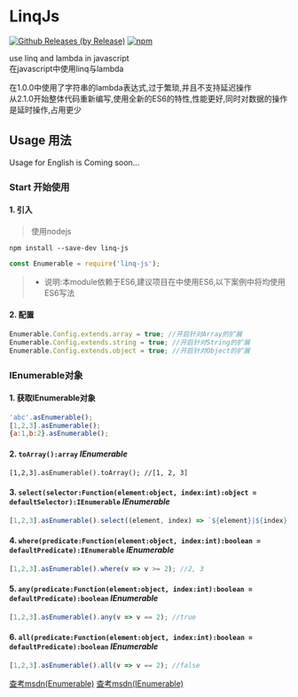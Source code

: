 # LinqJs

[![Github Releases (by Release)](https://img.shields.io/github/downloads/wm123450405/linqjs/total.svg)](https://github.com/wm123450405/linqjs)
[![npm](https://img.shields.io/npm/v/linq-js.svg)](https://www.npmjs.com/package/linq-js)

use linq and lambda in javascript  
在javascript中使用linq与lambda

在1.0.0中使用了字符串的lambda表达式,过于繁琐,并且不支持延迟操作  
从2.1.0开始整体代码重新编写,使用全新的ES6的特性,性能更好,同时对数据的操作是延时操作,占用更少

## Usage 用法

Usage for English is Coming soon...

### Start 开始使用

#### 1. 引入
>使用nodejs
```
npm install --save-dev linq-js
```
```javascript
const Enumerable = require('linq-js');
```
> * 说明:本module依赖于ES6,建议项目在中使用ES6,以下案例中将均使用ES6写法

#### 2. 配置
```javascript
Enumerable.Config.extends.array = true; //开启针对Array的扩展
Enumerable.Config.extends.string = true; //开启针对String的扩展
Enumerable.Config.extends.object = true; //开启针对Object的扩展
```

### IEnumerable对象

#### 1. 获取IEnumerable对象
```javascript
'abc'.asEnumerable();
[1,2,3].asEnumerable();
{a:1,b:2}.asEnumerable();
```

#### 2. `toArray():array` *IEnumerable*
```
[1,2,3].asEnumerable().toArray(); //[1, 2, 3]
```

#### 3. `select(selector:Function(element:object, index:int):object = defaultSelector):IEnumerable` *IEnumerable*
```javascript
[1,2,3].asEnumerable().select((element, index) => `${element}|${index}`); //'1|0', '2|1', '3|2'
```

#### 4. `where(predicate:Function(element:object, index:int):boolean = defaultPredicate):IEnumerable` *IEnumerable*
```javascript
[1,2,3].asEnumerable().where(v => v >= 2); //2, 3
```

#### 5. `any(predicate:Function(element:object, index:int):boolean = defaultPredicate):boolean` *IEnumerable*
```javascript
[1,2,3].asEnumerable().any(v => v == 2); //true
```

#### 6. `all(predicate:Function(element:object, index:int):boolean = defaultPredicate):boolean` *IEnumerable*
```javascript
[1,2,3].asEnumerable().all(v => v == 2); //false
```

[查考msdn(Enumerable)](https://msdn.microsoft.com/en-us/library/system.linq.enumerable_methods(v=vs.110).aspx)  
[查考msdn(IEnumerable)](https://msdn.microsoft.com/en-us/library/ckzcawb8(v=vs.110).aspx)
